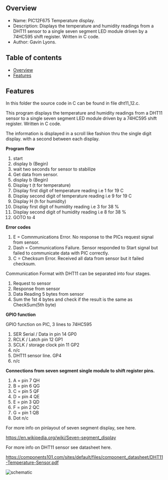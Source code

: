 
Overview
--------------------------------------------
* Name: PIC12F675 Temperature display.
* Description: Displays the temperature and humidity readings from a DHT11 sensor to a 
single seven segment LED module driven by a 74HC595 shift register. Written in C code.  
* Author: Gavin Lyons.

Table of contents
---------------------------

  * [Overview](#overview)
  * [Features](#features)


Features
----------------------

In this folder the source code in C can be found in file dht11_12.c.

This program displays the temperature and humidity readings from a DHT11 sensor to a 
single seven segment LED module driven by a 74HC595 shift register. Written in C code.    

The information is displayed in a scroll like fashion thru the single digit display.
with a second between each display. 

**Program flow**

1. start
2. display b (Begin)
3. wait two seconds for sensor to stabilize
4. Get data from sensor. 
5. display b (Begin)
6. Display t (t for temperature)
7. Display first digit of temperature reading i.e 1 for 19 C
8. Display second digit of temperature reading i.e 9 for 19 C
9. Display H (h for humidity)
10. Display first digit of humidity reading i.e 3 for 38 %
11. Display second digit of humidity reading i.e 8 for 38 %
12. GOTO to 4

**Error codes**

1. E = Comnmunications Error. No response to the PICs request signal from sensor.
2. Dash = Communications Failure. Sensor responded to Start signal but failed 
to communicate data with PIC correctly.
3. C = Checksum Error. Received all data from sensor but it failed checksum. 


Communication Format with DHT11 can be separated into four stages.

1. Request to sensor
2. Response from sensor
3. Data Reading 5 bytes  from sensor
4. Sum the 1st 4 bytes and check if the result is the same as CheckSum(5th byte)


**GPIO function**

GPIO function on PIC, 3 lines to 74HC595

1. SER Serial / Data in pin 14   GP0
2. RCLK / Latch pin 12  GP1
3. SCLK / storage clock pin 11  GP2
4. n/c 
5. DHT11 sensor line. GP4 
6. n/c

**Connections from seven segment single module to shift register pins.**

1. A = pin 7 QH
2. B = pin 6 QG
3. C = pin 5 QF
4. D = pin 4 QE
5. E = pin 3 QD 
6. F = pin 2 QC
7. G = pin 1 QB
8. Dot n/c

For more info on pinlayout of seven segment display,  see here.

https://en.wikipedia.org/wiki/Seven-segment_display

For more info on DHT11 sensor see datasheet here.

https://components101.com/sites/default/files/component_datasheet/DHT11-Temperature-Sensor.pdf

![schematic](https://github.com/gavinlyonsrepo/pic_12F675_projects/blob/master/images/dht11.png)



